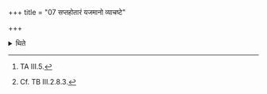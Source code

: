 +++
title = "07 सप्तहोतारं यजमानो व्याचष्टे"

+++

<details><summary>थिते</summary>

7. The sacrificer recites the Saptahotr̥[^1] (formula)[^2]  

[^1]: TA III.5.  

[^2]: Cf. TB III.2.8.3.  
</details>
